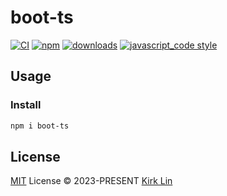 # boot-ts

[![CI][ci-image]][ci-url] [![npm][npm-image]][npm-url] [![downloads][downloads-image]][downloads-url] [![javascript_code style][code-style-image]][code-style-url]

[ci-image]: https://github.com/kirklin/boot-ts/actions/workflows/release.yml/badge.svg?branch=main
[ci-url]: https://github.com/kirklin/boot-ts/actions/workflows/release.yml
[npm-image]: https://img.shields.io/npm/v/boot-ts.svg
[npm-url]: https://npmjs.org/package/boot-ts
[downloads-image]: https://img.shields.io/npm/dm/boot-ts.svg
[downloads-url]: https://npmjs.org/package/boot-ts
[code-style-image]: https://img.shields.io/badge/code__style-%40kirklin%2Feslint--config-brightgreen
[code-style-url]: https://github.com/kirklin/eslint-config/


## Usage

### Install

```bash
npm i boot-ts
```

## License

[MIT](./LICENSE) License &copy; 2023-PRESENT [Kirk Lin](https://github.com/kirklin)
